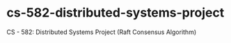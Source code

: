 # cs-582-distributed-systems-project
CS - 582: Distributed Systems Project (Raft Consensus Algorithm)
